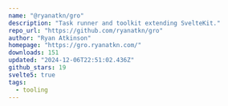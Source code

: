 ```yaml
---
name: "@ryanatkn/gro"
description: "Task runner and toolkit extending SvelteKit."
repo_url: "https://github.com/ryanatkn/gro"
author: "Ryan Atkinson"
homepage: "https://gro.ryanatkn.com/"
downloads: 151
updated: "2024-12-06T22:51:02.436Z"
github_stars: 19
svelte5: true
tags: 
  - tooling
---
```

